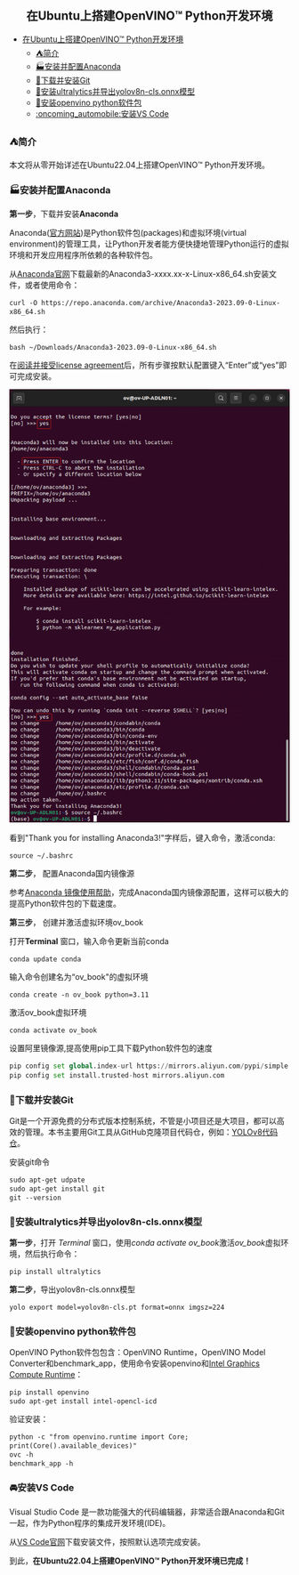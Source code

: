 ## <center>在Ubuntu上搭建OpenVINO™ Python开发环境</center>

- [在Ubuntu上搭建OpenVINO™ Python开发环境](#在ubuntu上搭建openvino-python开发环境)
  - [:tent:简介](#tent简介)
  - [:factory:安装并配置Anaconda](#factory安装并配置anaconda)
  - [:stars:下载并安装Git](#stars下载并安装git)
  - [:speedboat:安装ultralytics并导出yolov8n-cls.onnx模型](#speedboat安装ultralytics并导出yolov8n-clsonnx模型)
  - [:rocket:安装openvino python软件包](#rocket安装openvino-python软件包)
  - [:oncoming\_automobile:安装VS Code](#oncoming_automobile安装vs-code)


### :tent:简介
本文将从零开始详述在Ubuntu22.04上搭建OpenVINO™ Python开发环境。

###  :factory:安装并配置Anaconda
**第一步**，下载并安装**Anaconda**

Anaconda([官方网站](https://www.anaconda.com/))是Python软件包(packages)和虚拟环境(virtual environment)的管理工具，让Python开发者能方便快捷地管理Python运行的虚拟环境和开发应用程序所依赖的各种软件包。

从[Anaconda官网](https://www.anaconda.com/download#downloads)下载最新的Anaconda3-xxxx.xx-x-Linux-x86_64.sh安装文件，或者使用命令：
```
curl -O https://repo.anaconda.com/archive/Anaconda3-2023.09-0-Linux-x86_64.sh
```

然后执行：
```
bash ~/Downloads/Anaconda3-2023.09-0-Linux-x86_64.sh
```
在[阅读并接受license agreement](https://docs.anaconda.com/free/anaconda/install/linux/)后，所有步骤按默认配置键入“Enter”或“yes”即可完成安装。


<div align=center><img src="../pic/anaconda_linux_installation.png"></div>

看到"Thank you for installing Anaconda3!"字样后，键入命令，激活conda:
```
source ~/.bashrc
```

**第二步**， 配置Anaconda国内镜像源

参考[Anaconda 镜像使用帮助](https://mirrors.tuna.tsinghua.edu.cn/help/anaconda/)，完成Anaconda国内镜像源配置，这样可以极大的提高Python软件包的下载速度。

**第三步**， 创建并激活虚拟环境ov_book

打开**Terminal** 窗口，输入命令更新当前conda
```
conda update conda
```
输入命令创建名为“ov_book"的虚拟环境
```
conda create -n ov_book python=3.11
```
激活ov_book虚拟环境
```
conda activate ov_book
```
设置阿里镜像源,提高使用pip工具下载Python软件包的速度
```python
pip config set global.index-url https://mirrors.aliyun.com/pypi/simple
pip config set install.trusted-host mirrors.aliyun.com
```

### :stars:下载并安装Git

Git是一个开源免费的分布式版本控制系统，不管是小项目还是大项目，都可以高效的管理。本书主要用Git工具从GitHub克隆项目代码仓，例如：[YOLOv8代码仓](https://github.com/ultralytics/ultralytics)。

安装git命令
```
sudo apt-get udpate
sudo apt-get install git
git --version
```

### :speedboat:安装ultralytics并导出yolov8n-cls.onnx模型

**第一步**，打开 *Terminal* 窗口，使用*conda activate ov_book*激活*ov_book*虚拟环境，然后执行命令：
```
pip install ultralytics
```

**第二步**，导出yolov8n-cls.onnx模型
```
yolo export model=yolov8n-cls.pt format=onnx imgsz=224
```

### :rocket:安装openvino python软件包

OpenVINO Python软件包包含：OpenVINO Runtime，OpenVINO Model Converter和benchmark_app，使用命令安装openvino和[Intel Graphics Compute Runtime](https://github.com/intel/compute-runtime)：
```
pip install openvino
sudo apt-get install intel-opencl-icd
```
验证安装：
```
python -c "from openvino.runtime import Core; print(Core().available_devices)"
ovc -h
benchmark_app -h
```

### :oncoming_automobile:安装VS Code

Visual Studio Code 是一款功能强大的代码编辑器，非常适合跟Anaconda和Git一起，作为Python程序的集成开发环境(IDE)。

从[VS Code官网](https://code.visualstudio.com/)下载安装文件，按照默认选项完成安装。

到此，**在Ubuntu22.04上搭建OpenVINO™ Python开发环境已完成！**



